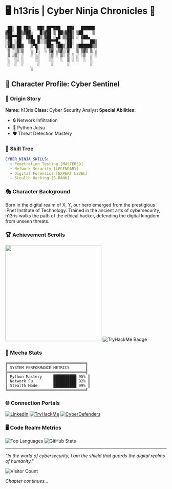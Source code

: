 # 🖥️ h13ris | Cyber Ninja Chronicles 🥷

```
 ██░ ██ ██▒   ██▓ ██▀███   ██▓   ██████  
▓██░ ██▒▓██░   █▒▓██ ▒ ██▒▓██▒ ▒██    ▒  
▒██▀▀██░ ▓██  █▒░▓██ ░▄█ ▒▒██▒ ░ ▓██▄    
░▓█ ░██   ▒██ █░░▒██▀▀█▄  ░██░   ▒   ██▒ 
░▓█▒░██▓   ▒▀█░  ░██▓ ▒██▒░██░ ▒██████▒▒ 
 ▒ ░░▒░▒   ░ ▐░  ░ ▒▓ ░▒▓░░▓   ▒ ▒▓▒ ▒ ░ 
 ▒ ░▒░ ░   ░ ░░    ░▒ ░ ▒░ ▒ ░ ░ ░▒  ░ ░ 
 ░  ░░ ░     ░░    ░░   ░  ▒ ░ ░  ░  ░   
 ░  ░  ░      ░     ░      ░         ░   
           ░                             
```

## 🌟 Character Profile: Cyber Sentinel

### 📜 Origin Story

**Name:** h13ris
**Class:** Cyber Security Analyst
**Special Abilities:** 
- 🔒 Network Infiltration
- 🐍 Python Jutsu
- 🛡️ Threat Detection Mastery

### 🏅 Skill Tree

```yaml
CYBER_NINJA_SKILLS:
  - Penetration Testing [MASTERED]
  - Network Security [LEGENDARY]
  - Digital Forensics [EXPERT LEVEL]
  - Stealth Hacking [S-RANK]
```

### 🎭 Character Background

Born in the digital realm of X, Y, our hero emerged from the prestigious iPnet Institute of Technology. Trained in the ancient arts of cybersecurity, h13ris walks the path of the ethical hacker, defending the digital kingdom from unseen threats.

### 🏆 Achievement Scrolls

<img src="https://cyberdefenders-storage.s3.me-central-1.amazonaws.com/profile-badges/h13ris.png" width="300" />
<img src="https://tryhackme-badges.s3.amazonaws.com/h13ris.png" alt="TryHackMe Badge" />


### 🤖 Mecha Stats

```
╔══════════════════════════════════╗
║ SYSTEM PERFORMANCE METRICS       ║
╠══════════════════════════════════╣
║ Python Mastery     ██████████ 95% ║
║ Network Fu         ██████████ 92% ║
║ Stealth Mode       ██████████ 99% ║
╚══════════════════════════════════╝
```

### 🌐 Connection Portals

[![LinkedIn](https://img.shields.io/badge/LINKEDIN-ACTIVATE-blue?style=for-the-badge&logo=linkedin)](https://www.linkedin.com/in/h13ris/)
[![TryHackMe](https://img.shields.io/badge/TRYHACKME-ENGAGE-black?style=for-the-badge&logo=tryhackme)](https://tryhackme.com/p/h13ris)
[![CyberDefenders](https://img.shields.io/badge/CYBERDEFENDERS-CONNECT-red?style=for-the-badge&logo=cybersecurity)](https://cyberdefenders.org/p/h13ris)

### 🖥️ Code Realm Metrics

![Top Languages](https://github-readme-stats.vercel.app/api/top-langs/?username=RaffeeJoffer&layout=compact&theme=dark)
![GitHub Stats](https://github-readme-stats.vercel.app/api?username=hi3ris&show_icons=true&theme=dark)

---

*"In the world of cybersecurity, I am the shield that guards the digital realms of humanity."*

![Visitor Count](https://komarev.com/ghpvc/?username=RaffeeJoffer&color=blueviolet)

*Chapter continues...*
